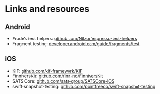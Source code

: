 # Links and resources
## Android
- Frode’s test helpers: [github.com/Nilzor/espresso-test-helpers](https://github.com/Nilzor/espresso-test-helpers)
- Fragment testing: [developer.android.com/guide/fragments/test](https://developer.android.com/guide/fragments/test)

## iOS
- KIF: [github.com/kif-framework/KIF](https://github.com/kif-framework/KIF)
- FinniversKit: [github.com/finn-no/FinniversKit](https://github.com/finn-no/FinniversKit)
- SATS Core: [github.com/sats-group/SATSCore-iOS](https://github.com/sats-group/SATSCore-iOS)
- swift-snapshot-testing: [github.com/pointfreeco/swift-snapshot-testing](https://github.com/pointfreeco/swift-snapshot-testing)
